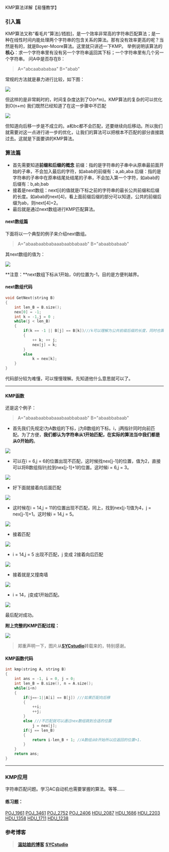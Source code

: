 KMP算法详解【易懂教学】
### 引入篇 ###
KMP算法又称“看毛片”算法[/捂脸]，是一个效率非常高的字符串匹配算法；是一种在线性时间内能处理两个字符串的包含关系的算法。那有没有效率更高的呢？当然是有的，就是Boyer-Moore算法。这里就只讲述一下KMP。
举例说明该算法的**核心**：求一个字符串里有没有另一个字符串返回其下标；一个字符串里有几个另一个字符串。
问A中是否存在B：

>A="abcaabababaa"
>B="abab"

常规的方法就是暴力进行比较，如下图：

![](http://www.adreame.com/wp-content/uploads/2017/08/o_KMP_1.gif)

但这样的是非常耗时的，时间复杂度达到了O(n*m)。KMP算法的复杂的可以优化到O(n+m)
我们既然已经知道了在这一步骤中不匹配

![](http://www.adreame.com/wp-content/uploads/2017/08/o_图片4.png)

但知道向后移一步是不成立的。a和bc都不会匹配，还要继续向后移动。所以我们就需要对这一点进行进一步的优化，让我们的算法可以把根本不匹配的部分直接跳过去。这就是下面要讲的KMP算法。

### 算法篇 ###

- 首先需要知道**前缀和后缀的概念**
前缀：指的是字符串的子串中从原串最前面开始的子串，不会加入最后的字符，如abab的前缀有：a,ab,aba
后缀：指的是字符串的子串中在原串结尾处结尾的子串，不会加入第一个字符，如abab的后缀有：b,ab,bab
- 接着是next数组：next[i]的值就是i下标之前的字符串的最长公共前缀和后缀的长度。如abab的next[4]，看上面前缀后缀的部分可以知道，公共的前缀后缀为ab，则next[4]=2。
- 最后就是通过next数组进行KMP匹配算法。

#### next数组篇 ####
下面将以一个典型的例子来介绍next数组。

>A="abaabaabbabaaabaabbabaab"
>B="abaabbabaab"

其next数组的值为：

![](http://www.adreame.com/wp-content/uploads/2017/08/next-.png)

**注意：**next数组下标从1开始，0的位置为-1，目的是方便判越界。

#### next数组代码 ####
```cpp
void GetNext(string B)
{
    int len_B = B.size();
    nex[0] = -1;
    int k = -1,j = 0 ;
    while(j < len_B)
    {
        if(k == -1 || B[j] == B[k])///k可以理解为公共前缀后缀的长度，同时也算下标的指针
        {
            ++ k; ++ j;
            nex[j] = k;
        }
        else
            k = nex[k];
    }
}
```

代码部分较为难懂，可以慢慢理解。先知道他什么意思就可以了。

----

#### KMP函数 ####
还是这个例子：

>A="abaabaabbabaaabaabbabaab"
>B="abaabbabaab"

- 首先我们先规定i为A数组的下标，j为B数组的下标。i，j两指针同时向前匹配。为了方便，**我们都认为字符串从1开始匹配，在实际的算法当中我们都是从0开始的**。

![](http://www.adreame.com/wp-content/uploads/2017/08/o_KMP2-2.gif)

- 可以在i = 6,j = 6的位置出现不匹配，这时候找nex[j-1]的位置，值为2，直接可以将B数组指针j拉到nex[j-1]+1的位置。这时候i = 6,j = 3。

![](http://www.adreame.com/wp-content/uploads/2017/08/o_KMP3.gif)

- 好下面就接着向后面匹配

![](http://www.adreame.com/wp-content/uploads/2017/08/o_KMP4.gif)

- 这时候在i = 14,j = 11的位置出现不匹配，同上，找到nex[j-1]值为4，j = nex[j-1]+1。这时候i = 14,j = 5。

![](http://www.adreame.com/wp-content/uploads/2017/08/o_KMP5.gif)

- 接着匹配

![](http://www.adreame.com/wp-content/uploads/2017/08/o_图片28.png)

- i = 14,j = 5 出现不匹配，j 变成 2接着向后匹配

![](http://www.adreame.com/wp-content/uploads/2017/08/o_KMP6.gif)

- 接着就是又撞南墙

![](http://www.adreame.com/wp-content/uploads/2017/08/o_图片33.png)

- i = 14，j变成1开始匹配。

![](http://www.adreame.com/wp-content/uploads/2017/08/o_KMP8.gif)

最后配对成功。

**附上完整的KMP匹配过程：**

![](http://www.adreame.com/wp-content/uploads/2017/08/o_KMP9.gif)

> 郑重声明一下，图片从[**SYCstudio**](http://www.cnblogs.com/SYCstudio/p/7194315.html)转载来的，特别感谢。

#### KMP函数代码 ####
```cpp
int kmp(string A, string B)
{
    int ans = -1, i = 0, j = 0;
    int len_B = B.size(), n = A.size();
    while(i<n)
    {
        if(j==-1||A[i] == B[j]) ///如果匹配向后移
        {
            ++i;
            ++j;
        }
        else ///不匹配就可以通过nex数组跳到合适的位置
            j = nex[j];
        if(j == len_B)
        {
            return i-len_B + 1; //A数组从0开始所以应返回的位置+1.
        }
    }
    return ans;
}
```

---

### KMP应用 ###
字符串匹配问题。学习AC自动机也需要掌握的算法。等等……
#### 练习题： ####
[POJ_1961](http://poj.org/problem?id=1961)
[POJ_3461](http://poj.org/problem?id=3461)
[POJ_2752](http://poj.org/problem?id=2752)
[POJ_2406](http://poj.org/problem?id=2406)
[HDU_2087](http://acm.hdu.edu.cn/showproblem.php?pid=2087)
[HDU_1686](http://acm.hdu.edu.cn/showproblem.php?pid=1686)
[HDU_2203](http://acm.hdu.edu.cn/showproblem.php?pid=2203)
[HDU_1358](http://acm.hdu.edu.cn/showproblem.php?pid=1358)
[HDU_1711](http://acm.hdu.edu.cn/showproblem.php?pid=1711)
[HDU_1238](http://acm.hdu.edu.cn/showproblem.php?pid=1238)
### 参考博客 ###
>[**温姑娘的博客**](http://blog.csdn.net/wyxeainn/article/details/77148159#reply)
>[**SYCstudio**](http://www.cnblogs.com/SYCstudio/p/7194315.html)